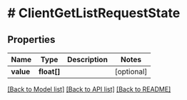 # # ClientGetListRequestState

## Properties

Name | Type | Description | Notes
------------ | ------------- | ------------- | -------------
**value** | **float[]** |  | [optional] 

[[Back to Model list]](../../README.md#documentation-for-models) [[Back to API list]](../../README.md#documentation-for-api-endpoints) [[Back to README]](../../README.md)


